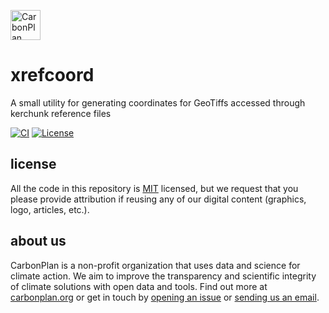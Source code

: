 <p align="left" >
<picture>
  <source media="(prefers-color-scheme: dark)" srcset="https://carbonplan-assets.s3.amazonaws.com/monogram/light-small.png">
  <img alt="CarbonPlan monogram." height="48" src="https://carbonplan-assets.s3.amazonaws.com/monogram/dark-small.png">
</picture>
</p>

# xrefcoord

A small utility for generating coordinates for GeoTiffs accessed through kerchunk reference files

[![CI](https://github.com/carbonplan/xrefcoord/actions/workflows/main.yaml/badge.svg)](https://github.com/carbonplan/xrefcoord/actions/workflows/main.yaml)
[![License](https://img.shields.io/github/license/carbonplan/xrefcoord?style=flat)](https://github.com/carbonplan/xrefcoord/blob/main/LICENSE)

## license

All the code in this repository is [MIT](https://choosealicense.com/licenses/mit/) licensed, but we request that you please provide attribution if reusing any of our digital content (graphics, logo, articles, etc.).

## about us

CarbonPlan is a non-profit organization that uses data and science for climate action. We aim to improve the transparency and scientific integrity of climate solutions with open data and tools. Find out more at [carbonplan.org](https://carbonplan.org/) or get in touch by [opening an issue](https://github.com/carbonplan/python-project-template/issues/new) or [sending us an email](mailto:hello@carbonplan.org).
